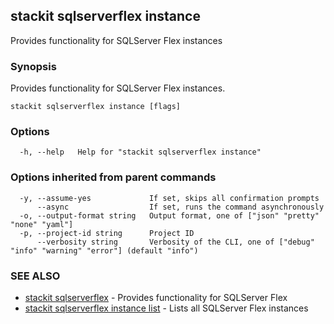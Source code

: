 ## stackit sqlserverflex instance

Provides functionality for SQLServer Flex instances

### Synopsis

Provides functionality for SQLServer Flex instances.

```
stackit sqlserverflex instance [flags]
```

### Options

```
  -h, --help   Help for "stackit sqlserverflex instance"
```

### Options inherited from parent commands

```
  -y, --assume-yes             If set, skips all confirmation prompts
      --async                  If set, runs the command asynchronously
  -o, --output-format string   Output format, one of ["json" "pretty" "none" "yaml"]
  -p, --project-id string      Project ID
      --verbosity string       Verbosity of the CLI, one of ["debug" "info" "warning" "error"] (default "info")
```

### SEE ALSO

* [stackit sqlserverflex](./stackit_sqlserverflex.md)	 - Provides functionality for SQLServer Flex
* [stackit sqlserverflex instance list](./stackit_sqlserverflex_instance_list.md)	 - Lists all SQLServer Flex instances

